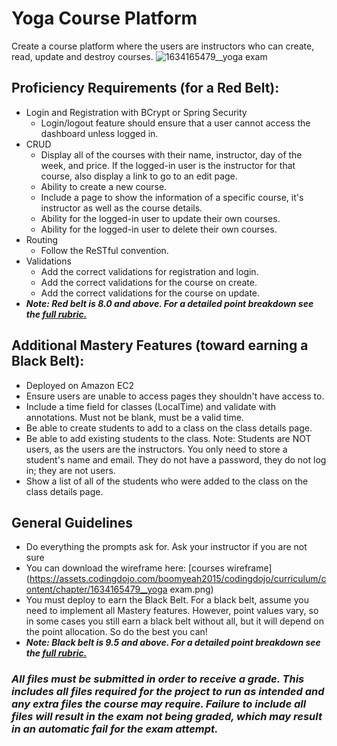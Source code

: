 Yoga Course Platform
====================

Create a course platform where the users are instructors who can create, read, update and destroy courses.
![1634165479__yoga exam](https://github.com/AndrewT-Tran/JavaBelt/assets/112746783/b2475e5f-64bd-48e7-971e-a183ef255659)


Proficiency Requirements (for a Red Belt):
------------------------------------------

*   Login and Registration with BCrypt or Spring Security
    *   Login/logout feature should ensure that a user cannot access the dashboard unless logged in.
*   CRUD
    *   Display all of the courses with their name, instructor, day of the week, and price. If the logged-in user is the instructor for that course, also display a link to go to an edit page.
    *   Ability to create a new course.
    *   Include a page to show the information of a specific course, it's instructor as well as the course details.
    *   Ability for the logged-in user to update their own courses.
    *   Ability for the logged-in user to delete their own courses.
*   Routing
    *   Follow the ReSTful convention.
*   Validations
    *   Add the correct validations for registration and login.
    *   Add the correct validations for the course on create.
    *   Add the correct validations for the course on update.
*   **_Note: Red belt is 8.0 and above. For a detailed point breakdown see the [full rubric.](https://assets.codingdojo.com/boomyeah2015/codingdojo/curriculum/content/chapter/1642190397__JavaRubric.pdf)_**

Additional Mastery Features (toward earning a Black Belt):
----------------------------------------------------------

*   Deployed on Amazon EC2
*   Ensure users are unable to access pages they shouldn't have access to.
*   Include a time field for classes (LocalTime) and validate with annotations. Must not be blank, must be a valid time.
*   Be able to create students to add to a class on the class details page.
*   Be able to add existing students to the class. Note: Students are NOT users, as the users are the instructors. You only need to store a student's name and email. They do not have a password, they do not log in; they are not users.
*   Show a list of all of the students who were added to the class on the class details page.

General Guidelines
------------------

*   Do everything the prompts ask for. Ask your instructor if you are not sure
*   You can download the wireframe here: [courses wireframe](https://assets.codingdojo.com/boomyeah2015/codingdojo/curriculum/content/chapter/1634165479__yoga exam.png)
*   You must deploy to earn the Black Belt. For a black belt, assume you need to implement all Mastery features. However, point values vary, so in some cases you still earn a black belt without all, but it will depend on the point allocation. So do the best you can!
*   _**Note: Black belt is 9.5 and above. For a detailed point breakdown see the [full rubric.](https://assets.codingdojo.com/boomyeah2015/codingdojo/curriculum/content/chapter/1642190397__JavaRubric.pdf)**_



### _All files must be submitted in order to receive a grade. This includes all files required for the project to run as intended and any extra files the course may require. Failure to include all files will result in the exam not being graded, which may result in an automatic fail for the exam attempt._
